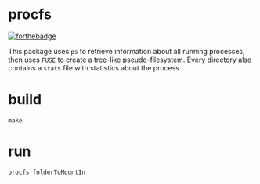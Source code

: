 # procfs
[![forthebadge](https://forthebadge.com/images/badges/made-with-c-plus-plus.svg)](https://forthebadge.com)

This package uses `ps` to retrieve information about all running processes, then uses `FUSE` to create a tree-like pseudo-filesystem. Every directory also contains a `stats` file with statistics about the process.

# build
`make`

# run
`procfs folderToMountIn`
